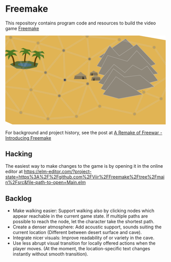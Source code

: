 # Freemake

This repository contains program code and resources to build the video game [Freemake](https://gamelab-zone.itch.io/freemake)

![Screenshot of the Freemake game](./devlog/2021-01-03-freemake-game-screenshot.png)

For background and project history, see the post at [A Remake of Freewar - Introducing Freemake](https://forum.gamelab.zone/t/a-remake-of-freewar-introducing-freemake/120)

## Hacking

The easiest way to make changes to the game is by opening it in the online editor at https://elm-editor.com/?project-state=https%3A%2F%2Fgithub.com%2FViir%2FFreemake%2Ftree%2Fmain%2Fsrc&file-path-to-open=Main.elm

## Backlog

+ Make walking easier: Support walking also by clicking nodes which appear reachable in the current game state. If multiple paths are possible to reach the node, let the character take the shortest path.
+ Create a denser atmosphere: Add acoustic support, sounds suiting the current location (Different between desert surface and cave).
+ Integrate nicer visuals: Improve readability of or variety in the cave.
+ Use less abrupt visual transition for locally offered actions when the player moves. (At the moment, the location-specific text changes instantly without smooth transition).
